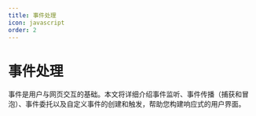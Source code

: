 ```yaml
---
title: 事件处理
icon: javascript
order: 2
---
```


# 事件处理

事件是用户与网页交互的基础。本文将详细介绍事件监听、事件传播（捕获和冒泡）、事件委托以及自定义事件的创建和触发，帮助您构建响应式的用户界面。

